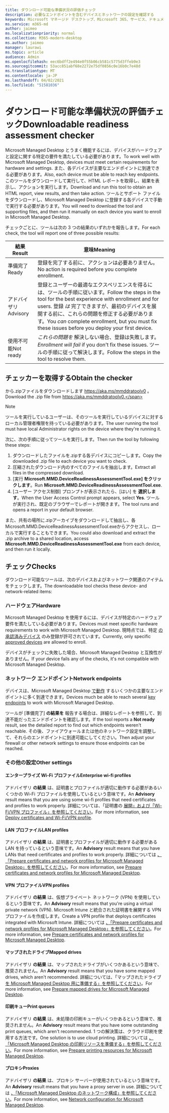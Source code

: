 ```yaml
---
title: ダウンロード可能な準備状況の評価チェック
description: 必要なエンドポイントを含むデバイスとネットワークの設定を確認する
keywords: Microsoft マネージド デスクトップ、Microsoft 365、サービス、ドキュメント
ms.service: m365-md
author: jaimeo
ms.localizationpriority: normal
ms.collection: M365-modern-desktop
ms.author: jaimeo
manager: laurawi
ms.topic: article
audience: Admin
ms.openlocfilehash: eec6bdff2e494e0f55b06cb581c5775d3ffeb9e3
ms.sourcegitcommit: 53acc851abf68e2272e75df0856c0e16b0c7e48d
ms.translationtype: MT
ms.contentlocale: ja-JP
ms.lasthandoff: 04/02/2021
ms.locfileid: "51581036"
---
```

# <a name="downloadable-readiness-assessment-checker"></a><span data-ttu-id="4262a-104">ダウンロード可能な準備状況の評価チェック</span><span class="sxs-lookup"><span data-stu-id="4262a-104">Downloadable readiness assessment checker</span></span>

<span data-ttu-id="4262a-105">Microsoft Managed Desktop とうまく機能するには、デバイスがハードウェアと設定に関する特定の要件を満たしている必要があります。</span><span class="sxs-lookup"><span data-stu-id="4262a-105">To work well with Microsoft Managed Desktop, devices must meet certain requirements for hardware and settings.</span></span> <span data-ttu-id="4262a-106">また、各デバイスが主要なエンドポイントに到達できる必要があります。</span><span class="sxs-lookup"><span data-stu-id="4262a-106">Also, each device must be able to reach key endpoints.</span></span> <span data-ttu-id="4262a-107">このツールをダウンロードして実行して、HTML レポートを取得し、結果を表示し、アクションを実行します。</span><span class="sxs-lookup"><span data-stu-id="4262a-107">Download and run this tool to obtain an HTML report, view results, and then take action.</span></span> <span data-ttu-id="4262a-108">ツールとサポート ファイルをダウンロードし、Microsoft Managed Desktop に登録する各デバイスで手動で実行する必要があります。</span><span class="sxs-lookup"><span data-stu-id="4262a-108">You will need to download the tool and supporting files, and then run it manually on each device you want to enroll in Microsoft Managed Desktop.</span></span>

<span data-ttu-id="4262a-109">チェックごとに、ツールは次の 3 つの結果のいずれかを報告します。</span><span class="sxs-lookup"><span data-stu-id="4262a-109">For each check, the tool will report one of three possible results:</span></span>


|<span data-ttu-id="4262a-110">結果</span><span class="sxs-lookup"><span data-stu-id="4262a-110">Result</span></span>  |<span data-ttu-id="4262a-111">意味</span><span class="sxs-lookup"><span data-stu-id="4262a-111">Meaning</span></span>  |
|---------|---------|
|<span data-ttu-id="4262a-112">準備完了</span><span class="sxs-lookup"><span data-stu-id="4262a-112">Ready</span></span>     | <span data-ttu-id="4262a-113">登録を完了する前に、アクションは必要ありません。</span><span class="sxs-lookup"><span data-stu-id="4262a-113">No action is required before you complete enrollment.</span></span>        |
|<span data-ttu-id="4262a-114">アドバイザリ</span><span class="sxs-lookup"><span data-stu-id="4262a-114">Advisory</span></span>    | <span data-ttu-id="4262a-115">登録とユーザーの最適なエクスペリエンスを得るには、ツールの手順に従います。</span><span class="sxs-lookup"><span data-stu-id="4262a-115">Follow the steps in the tool for the best experience with enrollment and for users.</span></span> <span data-ttu-id="4262a-116">登録 *は* 完了できますが、最初のデバイスを展開する前に、これらの問題を修正する必要があります。</span><span class="sxs-lookup"><span data-stu-id="4262a-116">You *can* complete enrollment, but you must fix these issues before you deploy your first device.</span></span>        |
|<span data-ttu-id="4262a-117">使用不可能</span><span class="sxs-lookup"><span data-stu-id="4262a-117">Not ready</span></span> | <span data-ttu-id="4262a-118">*これらの問題を* 解決しない場合、登録は失敗します。</span><span class="sxs-lookup"><span data-stu-id="4262a-118">*Enrollment will fail* if you don't fix these issues.</span></span> <span data-ttu-id="4262a-119">ツールの手順に従って解決します。</span><span class="sxs-lookup"><span data-stu-id="4262a-119">Follow the steps in the tool to resolve them.</span></span>        |

## <a name="obtain-the-checker"></a><span data-ttu-id="4262a-120">チェッカーを取得する</span><span class="sxs-lookup"><span data-stu-id="4262a-120">Obtain the checker</span></span>

<span data-ttu-id="4262a-121">から.zipファイルをダウンロードします https://aka.ms/mmddratoolv0 。</span><span class="sxs-lookup"><span data-stu-id="4262a-121">Download the .zip file from https://aka.ms/mmddratoolv0.</span></span>

> [!NOTE]
> <span data-ttu-id="4262a-122">ツールを実行しているユーザーは、そのツールを実行しているデバイスに対するローカル管理者権限を持っている必要があります。</span><span class="sxs-lookup"><span data-stu-id="4262a-122">The user running the tool must have local Administrator rights on the device where they're running it.</span></span>

 <span data-ttu-id="4262a-123">次に、次の手順に従ってツールを実行します。</span><span class="sxs-lookup"><span data-stu-id="4262a-123">Then run the tool by following these steps:</span></span>

1. <span data-ttu-id="4262a-124">ダウンロードしたファイルを.zipする各デバイスにコピーします。</span><span class="sxs-lookup"><span data-stu-id="4262a-124">Copy the downloaded .zip file to each device you want to check.</span></span>
2. <span data-ttu-id="4262a-125">圧縮されたダウンロード内のすべてのファイルを抽出します。</span><span class="sxs-lookup"><span data-stu-id="4262a-125">Extract all files in the compressed download.</span></span>
3. <span data-ttu-id="4262a-126">[実行 **Microsoft.MMD.DeviceReadinessAssessmentTool.exe] をクリックします**。</span><span class="sxs-lookup"><span data-stu-id="4262a-126">Run **Microsoft.MMD.DeviceReadinessAssessmentTool.exe**.</span></span>
4. <span data-ttu-id="4262a-127">[ユーザー アクセス制御] プロンプトが表示されたら、[はい] を **選択します**。</span><span class="sxs-lookup"><span data-stu-id="4262a-127">When the User Access Control prompt appears, select **Yes**.</span></span> <span data-ttu-id="4262a-128">ツールが実行され、既定のブラウザーでレポートが開きます。</span><span class="sxs-lookup"><span data-stu-id="4262a-128">The tool runs and opens a report in your default browser.</span></span>

<span data-ttu-id="4262a-129">また、共有の場所に.zipアーカイブをダウンロードして抽出し、各Microsoft.MMD.DeviceReadinessAssessmentTool.exeからアクセスし、ローカルで実行することもできます。</span><span class="sxs-lookup"><span data-stu-id="4262a-129">You could also download and extract the .zip archive to a shared location, access **Microsoft.MMD.DeviceReadinessAssessmentTool.exe** from each device, and then run it locally.</span></span>


## <a name="checks"></a><span data-ttu-id="4262a-130">チェック</span><span class="sxs-lookup"><span data-stu-id="4262a-130">Checks</span></span>

<span data-ttu-id="4262a-131">ダウンロード可能なツールは、次のデバイスおよびネットワーク関連のアイテムをチェックします。</span><span class="sxs-lookup"><span data-stu-id="4262a-131">The downloadable tool checks these device- and network-related items:</span></span>

### <a name="hardware"></a><span data-ttu-id="4262a-132">ハードウェア</span><span class="sxs-lookup"><span data-stu-id="4262a-132">Hardware</span></span>

<span data-ttu-id="4262a-133">Microsoft Managed Desktop を使用するには、デバイスが特定のハードウェア要件を満たしている必要があります。</span><span class="sxs-lookup"><span data-stu-id="4262a-133">Devices must meet specific hardware requirements to work with Microsoft Managed Desktop.</span></span> <span data-ttu-id="4262a-134">現時点では、特定 [の承認済みデバイス](../service-description/device-list.md) のみ登録が許可されています。</span><span class="sxs-lookup"><span data-stu-id="4262a-134">Currently, only specific [approved devices](../service-description/device-list.md) are allowed to enroll.</span></span> 

<span data-ttu-id="4262a-135">デバイスがチェックに失敗した場合、Microsoft Managed Desktop と互換性がありません。</span><span class="sxs-lookup"><span data-stu-id="4262a-135">If your device fails any of the checks, it's not compatible with Microsoft Managed Desktop.</span></span>

### <a name="network-endpoints"></a><span data-ttu-id="4262a-136">ネットワーク エンドポイント</span><span class="sxs-lookup"><span data-stu-id="4262a-136">Network endpoints</span></span>

<span data-ttu-id="4262a-137">デバイスは、Microsoft Managed Desktop [で動作](network.md) するいくつかの主要なエンドポイントに多く到達できます。</span><span class="sxs-lookup"><span data-stu-id="4262a-137">Devices much be able to reach several [key endpoints](network.md) to work with Microsoft Managed Desktop.</span></span>

<span data-ttu-id="4262a-138">ツールが [準備完了] **の結果を** 報告する場合は、詳細なレポートを参照して、到達不能だったエンドポイントを確認します。</span><span class="sxs-lookup"><span data-stu-id="4262a-138">If the tool reports a **Not ready** result, see the detailed report to find out which endpoints weren't reachable.</span></span> <span data-ttu-id="4262a-139">その後、ファイアウォールまたは他のネットワーク設定を調整して、それらのエンドポイントに到達可能にしてください。</span><span class="sxs-lookup"><span data-stu-id="4262a-139">Then adjust your firewall or other network settings to ensure those endpoints can be reached.</span></span>

### <a name="other-settings"></a><span data-ttu-id="4262a-140">その他の設定</span><span class="sxs-lookup"><span data-stu-id="4262a-140">Other settings</span></span>

#### <a name="enterprise-wi-fi-profiles"></a><span data-ttu-id="4262a-141">エンタープライズ Wi-Fi プロファイル</span><span class="sxs-lookup"><span data-stu-id="4262a-141">Enterprise wi-fi profiles</span></span>

<span data-ttu-id="4262a-142">アドバイザリ **の結果** は、証明書とプロファイルが適切に動作する必要があるいくつかの Wi-Fi プロファイルを使用しているという意味です。</span><span class="sxs-lookup"><span data-stu-id="4262a-142">An **Advisory** result means that you are using some wi-fi profiles that need certificates and profiles to work properly.</span></span> <span data-ttu-id="4262a-143">詳細については、「証明書の [展開」および「Wi-Fi/VPN プロファイル」を参照してください](certs-wifi-lan.md#deploy-certificates-and-wi-fivpn-profile)。</span><span class="sxs-lookup"><span data-stu-id="4262a-143">For more information, see [Deploy certificates and Wi-Fi/VPN profile](certs-wifi-lan.md#deploy-certificates-and-wi-fivpn-profile).</span></span>

#### <a name="lan-profiles"></a><span data-ttu-id="4262a-144">LAN プロファイル</span><span class="sxs-lookup"><span data-stu-id="4262a-144">LAN profiles</span></span>

<span data-ttu-id="4262a-145">アドバイザリ **の結果** は、証明書とプロファイルが適切に動作する必要がある LAN を持っているという意味です。</span><span class="sxs-lookup"><span data-stu-id="4262a-145">An **Advisory** result means that you have LANs that need certificates and profiles to work properly.</span></span> <span data-ttu-id="4262a-146">詳細については [、「Prepare certificates and network profiles for Microsoft Managed Desktop」を参照してください](certs-wifi-lan.md)。</span><span class="sxs-lookup"><span data-stu-id="4262a-146">For more information, see [Prepare certificates and network profiles for Microsoft Managed Desktop](certs-wifi-lan.md).</span></span>

#### <a name="vpn-profiles"></a><span data-ttu-id="4262a-147">VPN プロファイル</span><span class="sxs-lookup"><span data-stu-id="4262a-147">VPN profiles</span></span>

<span data-ttu-id="4262a-148">アドバイザリ **の結果** は、仮想プライベート ネットワーク (VPN) を使用しているという意味です。</span><span class="sxs-lookup"><span data-stu-id="4262a-148">An **Advisory** result means that you're using a virtual private network (VPN).</span></span> <span data-ttu-id="4262a-149">Microsoft Intune と統合された証明書を展開する VPN プロファイルを作成します。</span><span class="sxs-lookup"><span data-stu-id="4262a-149">Create a VPN profile that deploys certificates integrated with Microsoft Intune.</span></span> <span data-ttu-id="4262a-150">詳細については [、「Prepare certificates and network profiles for Microsoft Managed Desktop」を参照してください](certs-wifi-lan.md)。</span><span class="sxs-lookup"><span data-stu-id="4262a-150">For more information, see [Prepare certificates and network profiles for Microsoft Managed Desktop](certs-wifi-lan.md).</span></span>

#### <a name="mapped-drives"></a><span data-ttu-id="4262a-151">マップされたドライブ</span><span class="sxs-lookup"><span data-stu-id="4262a-151">Mapped drives</span></span>

<span data-ttu-id="4262a-152">アドバイザリ **の結果** は、マップされたドライブがいくつかあるという意味で、推奨されません。</span><span class="sxs-lookup"><span data-stu-id="4262a-152">An **Advisory** result means that you have some mapped drives, which aren't recommended.</span></span> <span data-ttu-id="4262a-153">詳細については、「マップされたドライブ [を Microsoft Managed Desktop 用に準備する」を参照してください](mapped-drives.md)。</span><span class="sxs-lookup"><span data-stu-id="4262a-153">For more information, see [Prepare mapped drives for Microsoft Managed Desktop](mapped-drives.md).</span></span>

#### <a name="print-queues"></a><span data-ttu-id="4262a-154">印刷キュー</span><span class="sxs-lookup"><span data-stu-id="4262a-154">Print queues</span></span>

<span data-ttu-id="4262a-155">アドバイザリ **の結果** は、未処理の印刷キューがいくつかあるという意味で、推奨されません。</span><span class="sxs-lookup"><span data-stu-id="4262a-155">An **Advisory** result means that you have some outstanding print queues, which aren't recommended.</span></span> <span data-ttu-id="4262a-156">1 つの解決策は、クラウド印刷を使用する方法です。</span><span class="sxs-lookup"><span data-stu-id="4262a-156">One solution is to use cloud printing.</span></span> <span data-ttu-id="4262a-157">詳細については [、「Microsoft Managed Desktop の印刷リソースを準備する」を参照してください](printing.md)。</span><span class="sxs-lookup"><span data-stu-id="4262a-157">For more information, see [Prepare printing resources for Microsoft Managed Desktop](printing.md).</span></span>

#### <a name="proxies"></a><span data-ttu-id="4262a-158">プロキシ</span><span class="sxs-lookup"><span data-stu-id="4262a-158">Proxies</span></span>

<span data-ttu-id="4262a-159">アドバイザリ **の結果** は、プロキシ サーバーが使用されているという意味です。</span><span class="sxs-lookup"><span data-stu-id="4262a-159">An **Advisory** result means that you have a proxy server in use.</span></span> <span data-ttu-id="4262a-160">詳細については [、「Microsoft Managed Desktop のネットワーク構成」を参照してください](network.md)。</span><span class="sxs-lookup"><span data-stu-id="4262a-160">For more information, see [Network configuration for Microsoft Managed Desktop](network.md).</span></span>

